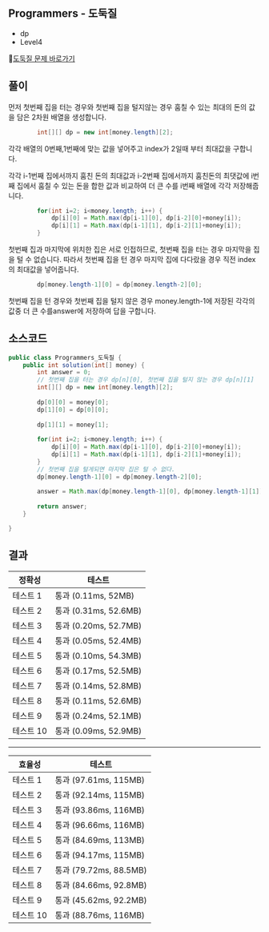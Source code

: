 ## Programmers - 도둑질 
- dp
- Level4

🔗[도둑질 문제 바로가기](https://programmers.co.kr/learn/courses/30/lessons/42897)

## 풀이

먼저 첫번째 집을 터는 경우와 첫번째 집을 털지않는 경우 훔칠 수 있는 최대의 돈의 값을 담은 2차원 배열을 생성합니다.

~~~java
        int[][] dp = new int[money.length][2];
~~~

각각 배열의 0번째,1번째에 맞는 값을 넣어주고 index가 2일때 부터 최대값을 구합니다.

각각 i-1번째 집에서까지 훔친 돈의 최대값과 i-2번째 집에서까지 훔친돈의 최댓값에 i번째 집에서 훔칠 수 있는 돈을 합한 값과 비교하여 더 큰 수를 i번째 배열에 각각 저장해줍니다.

~~~java
        for(int i=2; i<money.length; i++) {
        	dp[i][0] = Math.max(dp[i-1][0], dp[i-2][0]+money[i]);
        	dp[i][1] = Math.max(dp[i-1][1], dp[i-2][1]+money[i]);
        }
~~~

첫번째 집과 마지막에 위치한 집은 서로 인접하므로, 첫번째 집을 터는 경우 마지막을 집을 털 수 없습니다. 따라서 첫번째 집을 턴 경우 마지막 집에 다다랐을 경우 직전 index의 최대값을 넣어줍니다.

~~~java
        dp[money.length-1][0] = dp[money.length-2][0];
~~~

첫번째 집을 턴 경우와 첫번째 집을 털지 않은 경우 money.length-1에 저장된 각각의 값중 더 큰 수를answer에 저장하여 답을 구합니다.



## 소스코드
~~~java
public class Programmers_도둑질 {
	public int solution(int[] money) {
        int answer = 0;
        // 첫번째 집을 터는 경우 dp[n][0], 첫번째 집을 털지 않는 경우 dp[n][1]
        int[][] dp = new int[money.length][2];
        
        dp[0][0] = money[0];
        dp[1][0] = dp[0][0];
        
        dp[1][1] = money[1];
        
        for(int i=2; i<money.length; i++) {
        	dp[i][0] = Math.max(dp[i-1][0], dp[i-2][0]+money[i]);
        	dp[i][1] = Math.max(dp[i-1][1], dp[i-2][1]+money[i]);
        }
        // 첫번째 집을 털게되면 마지막 집은 털 수 없다.
        dp[money.length-1][0] = dp[money.length-2][0];
        
        answer = Math.max(dp[money.length-1][0], dp[money.length-1][1]);
        
        return answer;
    }

}
~~~

## 결과 

| 정확성  | 테스트 |
|----|----|
|테스트 1 |	통과 (0.11ms, 52MB)|
|테스트 2 |	통과 (0.31ms, 52.6MB)|
|테스트 3 |	통과 (0.20ms, 52.7MB)|
|테스트 4 |	통과 (0.05ms, 52.4MB)|
|테스트 5 |	통과 (0.10ms, 54.3MB)|
|테스트 6 |	통과 (0.17ms, 52.5MB)|
|테스트 7 |	통과 (0.14ms, 52.8MB)|
|테스트 8 |	통과 (0.11ms, 52.6MB)|
|테스트 9 |	통과 (0.24ms, 52.1MB)|
|테스트 10 |	통과 (0.09ms, 52.9MB)|

-------

|효율성 | 테스트 |
|---|---|
|테스트 1 |	통과 (97.61ms, 115MB)|
|테스트 2 |	통과 (92.14ms, 115MB)|
|테스트 3 |	통과 (93.86ms, 116MB)|
|테스트 4 |	통과 (96.66ms, 116MB)|
|테스트 5 |	통과 (84.69ms, 113MB)|
|테스트 6 |	통과 (94.17ms, 115MB)|
|테스트 7 |	통과 (79.72ms, 88.5MB)|
|테스트 8 |	통과 (84.66ms, 92.8MB)|
|테스트 9 |	통과 (45.62ms, 92.2MB)|
|테스트 10 |	통과 (88.76ms, 116MB)|